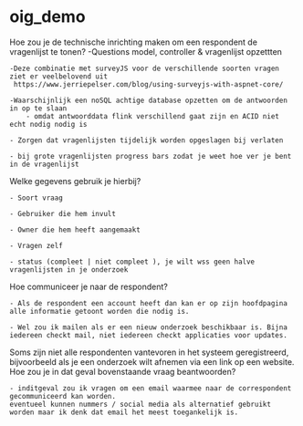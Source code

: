 # oig_demo

Hoe zou je de technische inrichting maken om een respondent de vragenlijst te tonen?
	-Questions model, controller & vragenlijst opzettten
	
	-Deze combinatie met surveyJS voor de verschillende soorten vragen ziet er veelbelovend uit
	 https://www.jerriepelser.com/blog/using-surveyjs-with-aspnet-core/
	
	-Waarschijnlijk een noSQL achtige database opzetten om de antwoorden in op te slaan
		- omdat antwoorddata flink verschillend gaat zijn en ACID niet echt nodig nodig is
	
	- Zorgen dat vragenlijsten tijdelijk worden opgeslagen bij verlaten
	
	- bij grote vragenlijsten progress bars zodat je weet hoe ver je bent in de vragenlijst

Welke gegevens gebruik je hierbij? 
	
	- Soort vraag
	
	- Gebruiker die hem invult 
	
	- Owner die hem heeft aangemaakt
	
	- Vragen zelf
	
	- status (compleet | niet compleet ), je wilt wss geen halve vragenlijsten in je onderzoek

Hoe communiceer je naar de respondent? 
	
	- Als de respondent een account heeft dan kan er op zijn hoofdpagina alle informatie getoont worden die nodig is. 
	
	- Wel zou ik mailen als er een nieuw onderzoek beschikbaar is. Bijna iedereen checkt mail, niet iedereen checkt applicaties voor updates. 
 
Soms zijn niet alle respondenten vantevoren in het systeem geregistreerd, bijvoorbeeld als je een onderzoek wilt afnemen via een link op een website. 
Hoe zou je in dat geval bovenstaande vraag beantwoorden?
	
	- inditgeval zou ik vragen om een email waarmee naar de correspondent gecommuniceerd kan worden. 
	eventueel kunnen nummers / social media als alternatief gebruikt worden maar ik denk dat email het meest toegankelijk is. 

